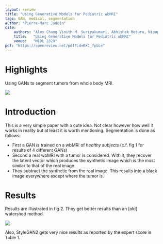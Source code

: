 ```yaml
---
layout: review
title: "Using Generative Models for Pediatric wbMRI"
tags: GAN, medical, segmentation
author: "Pierre-Marc Jodoin"
cite:
    authors: "Alex Chang Vinith M. Suriyakumari, Abhishek Moturu, Nipaporn Tewattanarat, Andrea Doria, Anna Goldenberg"
    title:   "Using Generative Models for Pediatric wbMRI"
    venue:   "MIDL 2020"
pdf: "https://openreview.net/pdf?id=BXC_fpbLe"
---
```



# Highlights

Using GANs to segment tumors from whole body MRI.

![](/article/images/pediatricGAN/sc1.jpg)
# Introduction

This is a very simple paper with a cute idea.  Not clear however how well it works in reality but at least it is worth mentioning.  Segmentation is done as follows:

* First a GAN is trained on a wbMRI of *healthy subjects* (c.f. fig 1 for results of 4 different GANs)
* Second a real wbMRI with a tumor is considered.  With it, they recover the latent vector which produces the synthetic image which is the most similar to that of the real image
* They subtract the synthetic from the real image.  This results into a black image everywhere except where the tumor is.

# Results

Results are illustrated in fig.2.  They get better results than an [old] watershed method.

![](/article/images/pediatricGAN/sc2.jpeg)

Also, StyleGAN2 gets very nice results as reported by the expert score in Table 1.

